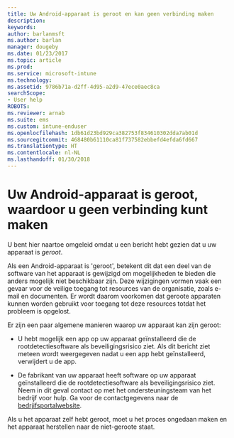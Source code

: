 ```yaml
---
title: Uw Android-apparaat is geroot en kan geen verbinding maken
description: 
keywords: 
author: barlanmsft
ms.author: barlan
manager: dougeby
ms.date: 01/23/2017
ms.topic: article
ms.prod: 
ms.service: microsoft-intune
ms.technology: 
ms.assetid: 9786b71a-d2ff-4d95-a2d9-47ece0aec8ca
searchScope:
- User help
ROBOTS: 
ms.reviewer: arnab
ms.suite: ems
ms.custom: intune-enduser
ms.openlocfilehash: 1db61d23bd929ca382753f834610302dda7ab01d
ms.sourcegitcommit: 468480b61110ca81f737582ebbefd4efda6fd667
ms.translationtype: HT
ms.contentlocale: nl-NL
ms.lasthandoff: 01/30/2018
---
```

# <a name="your-android-device-is-rooted-so-you-cant-connect"></a>Uw Android-apparaat is geroot, waardoor u geen verbinding kunt maken

U bent hier naartoe omgeleid omdat u een bericht hebt gezien dat u uw apparaat is _geroot_.

Als een Android-apparaat is 'geroot', betekent dit dat een deel van de software van het apparaat is gewijzigd om mogelijkheden te bieden die anders mogelijk niet beschikbaar zijn. Deze wijzigingen vormen vaak een gevaar voor de veilige toegang tot resources van de organisatie, zoals e-mail en documenten. Er wordt daarom voorkomen dat geroote apparaten kunnen worden gebruikt voor toegang tot deze resources totdat het probleem is opgelost.  

Er zijn een paar algemene manieren waarop uw apparaat kan zijn geroot:

- U hebt mogelijk een app op uw apparaat geïnstalleerd die de rootdetectiesoftware als beveiligingsrisico ziet. Als dit bericht ziet meteen wordt weergegeven nadat u een app hebt geïnstalleerd, verwijdert u de app.

- De fabrikant van uw apparaat heeft software op uw apparaat geïnstalleerd die de rootdetectiesoftware als beveiligingsrisico ziet. Neem in dit geval contact op met het ondersteuningsteam van het bedrijf voor hulp. Ga voor de contactgegevens naar de [bedrjifsportalwebsite](https://portal.manage.microsoft.com#HelpDeskDialog).

Als u het apparaat zelf hebt geroot, moet u het proces ongedaan maken en het apparaat herstellen naar de niet-geroote staat.
